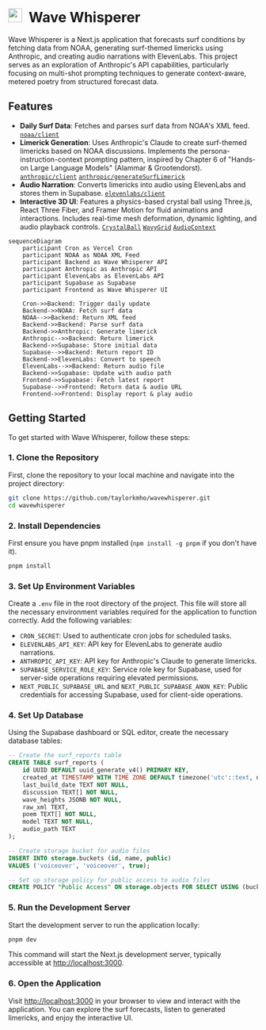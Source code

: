 # <img src="https://github.com/user-attachments/assets/d7da8f57-0df0-4a06-bfb7-9b889dfa4f3c" width="28" />&nbsp;&nbsp;Wave Whisperer

Wave Whisperer is a Next.js application that forecasts surf conditions by fetching data from NOAA, generating surf-themed limericks using Anthropic, and creating audio narrations with ElevenLabs. This project serves as an exploration of Anthropic's API capabilities, particularly focusing on multi-shot prompting techniques to generate context-aware, metered poetry from structured forecast data.

## Features

- **Daily Surf Data**: Fetches and parses surf data from NOAA's XML feed. [`noaa/client`](/lib/noaa/client.ts)
- **Limerick Generation**: Uses Anthropic's Claude to create surf-themed limericks based on NOAA discussions. Implements the persona-instruction-context prompting pattern, inspired by Chapter 6 of "Hands-on Large Language Models" (Alammar & Grootendorst). [`anthropic/client`](/lib/anthropic/client.ts) [`anthropic/generateSurfLimerick`](/lib/anthropic/generateSurfLimerick.ts)
- **Audio Narration**: Converts limericks into audio using ElevenLabs and stores them in Supabase. [`elevenlabs/client`](/lib/elevenlabs/client.ts)
- **Interactive 3D UI**: Features a physics-based crystal ball using Three.js, React Three Fiber, and Framer Motion for fluid animations and interactions. Includes real-time mesh deformation, dynamic lighting, and audio playback controls. [`CrystalBall`](/components/SurfReport/CrystalBall.tsx) [`WavyGrid`](/components/SurfReport/WavyGrid.tsx) [`AudioContext`](/components/SurfReport/AudioContext.tsx)

```mermaid
sequenceDiagram
    participant Cron as Vercel Cron
    participant NOAA as NOAA XML Feed
    participant Backend as Wave Whisperer API
    participant Anthropic as Anthropic API
    participant ElevenLabs as ElevenLabs API
    participant Supabase as Supabase
    participant Frontend as Wave Whisperer UI

    Cron->>Backend: Trigger daily update
    Backend->>NOAA: Fetch surf data
    NOAA-->>Backend: Return XML feed
    Backend->>Backend: Parse surf data
    Backend->>Anthropic: Generate limerick
    Anthropic-->>Backend: Return limerick
    Backend->>Supabase: Store initial data
    Supabase-->>Backend: Return report ID
    Backend->>ElevenLabs: Convert to speech
    ElevenLabs-->>Backend: Return audio file
    Backend->>Supabase: Update with audio path
    Frontend->>Supabase: Fetch latest report
    Supabase-->>Frontend: Return data & audio URL
    Frontend->>Frontend: Display report & play audio
```

## Getting Started

To get started with Wave Whisperer, follow these steps:

### 1. Clone the Repository

First, clone the repository to your local machine and navigate into the project directory:

```bash
git clone https://github.com/taylorkmho/wavewhisperer.git
cd wavewhisperer
```

### 2. Install Dependencies

First ensure you have pnpm installed (`npm install -g pnpm` if you don't have it).

```bash
pnpm install
```

### 3. Set Up Environment Variables

Create a `.env` file in the root directory of the project. This file will store all the necessary environment variables required for the application to function correctly. Add the following variables:

- `CRON_SECRET`: Used to authenticate cron jobs for scheduled tasks.
- `ELEVENLABS_API_KEY`: API key for ElevenLabs to generate audio narrations.
- `ANTHROPIC_API_KEY`: API key for Anthropic's Claude to generate limericks.
- `SUPABASE_SERVICE_ROLE_KEY`: Service role key for Supabase, used for server-side operations requiring elevated permissions.
- `NEXT_PUBLIC_SUPABASE_URL` and `NEXT_PUBLIC_SUPABASE_ANON_KEY`: Public credentials for accessing Supabase, used for client-side operations.

### 4. Set Up Database

Using the Supabase dashboard or SQL editor, create the necessary database tables:

```sql
-- Create the surf_reports table
CREATE TABLE surf_reports (
    id UUID DEFAULT uuid_generate_v4() PRIMARY KEY,
    created_at TIMESTAMP WITH TIME ZONE DEFAULT timezone('utc'::text, now()) NOT NULL,
    last_build_date TEXT NOT NULL,
    discussion TEXT[] NOT NULL,
    wave_heights JSONB NOT NULL,
    raw_xml TEXT,
    poem TEXT[] NOT NULL,
    model TEXT NOT NULL,
    audio_path TEXT
);

-- Create storage bucket for audio files
INSERT INTO storage.buckets (id, name, public)
VALUES ('voiceover', 'voiceover', true);

-- Set up storage policy for public access to audio files
CREATE POLICY "Public Access" ON storage.objects FOR SELECT USING (bucket_id = 'voiceover');
```

### 5. Run the Development Server

Start the development server to run the application locally:

```bash
pnpm dev
```

This command will start the Next.js development server, typically accessible at [http://localhost:3000](http://localhost:3000).

### 6. Open the Application

Visit [http://localhost:3000](http://localhost:3000) in your browser to view and interact with the application. You can explore the surf forecasts, listen to generated limericks, and enjoy the interactive UI.
